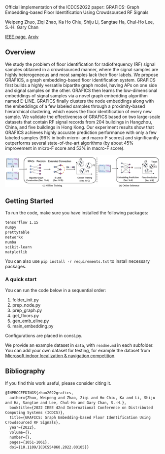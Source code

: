 Official implementation of the ICDCS2022 paper: GRAFICS: Graph Embedding-based Floor Identification Using Crowdsourced RF Signals

Weipeng Zhuo, Ziqi Zhao, Ka Ho Chiu, Shiju Li, Sangtae Ha, Chul-Ho Lee, S.-H. Gary Chan

[IEEE page](https://ieeexplore.ieee.org/abstract/document/9912243), [Arxiv](https://arxiv.org/abs/2210.07895)

## Overview

We study the problem of floor identification for radiofrequency (RF) signal samples obtained in a crowdsourced manner, where the signal samples are highly heterogeneous and most samples lack their floor labels. We propose GRAFICS, a graph embedding-based floor identification system. GRAFICS first builds a highly versatile bipartite graph model, having APs on one side and signal samples on the other. GRAFICS then learns the low-dimensional embeddings of signal samples via a novel graph embedding algorithm named E-LINE. GRAFICS finally clusters the node embeddings along with the embeddings of a few labeled samples through a proximity-based hierarchical clustering, which eases the floor identification of every new sample. We validate the effectiveness of GRAFICS based on two large-scale datasets that contain RF signal records from 204 buildings in Hangzhou, China, and five buildings in Hong Kong. Our experiment results show that GRAFICS achieves highly accurate prediction performance with only a few labeled samples (96% in both micro- and macro-F scores) and significantly outperforms several state-of-the-art algorithms (by about 45% improvement in micro-F score and 53% in macro-F score).

![](System.png)

## Getting Started

To run the code, make sure you have installed the following packages:

```
tensorflow 1.15
numpy
prettytable
networkx
numba
scikit-learn
matplotlib
```

You can also use ```pip install -r requirements.txt``` to install necessary packages.

### A quick start

You can run the code below in a sequential order:

1. folder_init.py
2. prep_node.py     
3. prep_graph.py 
4. get_floors.py
5. gen_emb_eline.py
6. main_embedding.py

Configurations are placed in const.py.

We provide an example dataset in ```data```, with ```readme.md``` in each subfolder. You can add your own dataset for testing, for example the dataset from [Microsoft indoor localization & navigation competition](https://www.kaggle.com/c/indoor-location-navigation).

## Bibliography

If you find this work useful, please consider citing it.

```
@INPROCEEDINGS{zhuo2022grafics,
  author={Zhuo, Weipeng and Zhao, Ziqi and Ho Chiu, Ka and Li, Shiju and Ha, Sangtae and Lee, Chul-Ho and Gary Chan, S.-H.},
  booktitle={2022 IEEE 42nd International Conference on Distributed Computing Systems (ICDCS)}, 
  title={GRAFICS: Graph Embedding-based Floor Identification Using Crowdsourced RF Signals}, 
  year={2022},
  volume={},
  number={},
  pages={1051-1061},
  doi={10.1109/ICDCS54860.2022.00105}}
```